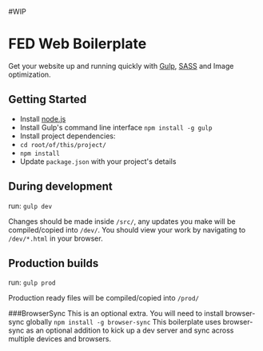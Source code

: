 #WIP
# FED Web Boilerplate
Get your website up and running quickly with [Gulp](http://gulpjs.com/), [SASS](http://sass-lang.com/) and Image optimization.

## Getting Started

* Install [node.js](http://nodejs.org/)
* Install Gulp's command line interface `npm install -g gulp`
* Install project dependencies:
 * `cd root/of/this/project/`
 * `npm install`
* Update `package.json` with your project's details

## During development
run:
`gulp dev`

Changes should be made inside `/src/`, any updates you make will be compiled/copied into `/dev/`. You should view your work by navigating to `/dev/*.html` in your browser.

## Production builds
run:
`gulp prod`

Production ready files will be compiled/copied into `/prod/`


###BrowserSync
This is an optional extra.
You will need to install browser-sync globally `npm install -g browser-sync`
This boilerplate uses browser-sync as an optional addition to kick up a dev server and sync across multiple devices and browsers.